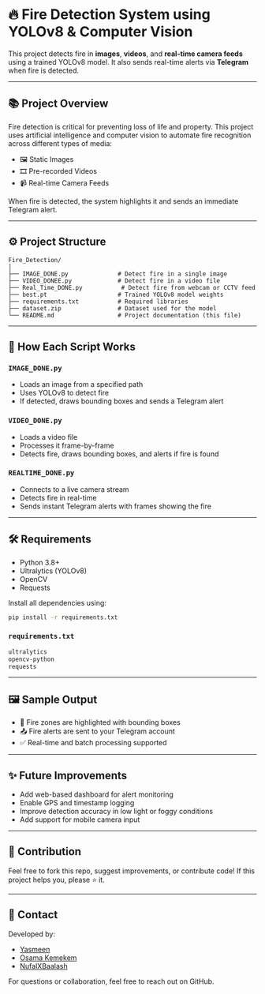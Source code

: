 # 🔥 Fire Detection System using YOLOv8 & Computer Vision

This project detects fire in **images**, **videos**, and **real-time camera feeds** using a trained YOLOv8 model. It also sends real-time alerts via **Telegram** when fire is detected.

---

## 📚 Project Overview

Fire detection is critical for preventing loss of life and property. This project uses artificial intelligence and computer vision to automate fire recognition across different types of media:

* 🖼️ Static Images
* 🎞️ Pre-recorded Videos
* 📹 Real-time Camera Feeds

When fire is detected, the system highlights it and sends an immediate Telegram alert.

---

## ⚙️ Project Structure

```
Fire_Detection/
│
├── IMAGE_DONE.py              # Detect fire in a single image
├── VIDEO_DONEE.py             # Detect fire in a video file
├── Real_Time_DONE.py           # Detect fire from webcam or CCTV feed
├── best.pt                    # Trained YOLOv8 model weights
├── requirements.txt           # Required libraries
├── dataset.zip                # Dataset used for the model
└── README.md                  # Project documentation (this file)
```

---

## 🚀 How Each Script Works

### `IMAGE_DONE.py`

* Loads an image from a specified path
* Uses YOLOv8 to detect fire
* If detected, draws bounding boxes and sends a Telegram alert

### `VIDEO_DONE.py`

* Loads a video file
* Processes it frame-by-frame
* Detects fire, draws bounding boxes, and alerts if fire is found

### `REALTIME_DONE.py`

* Connects to a live camera stream
* Detects fire in real-time
* Sends instant Telegram alerts with frames showing the fire

---

## 🛠️ Requirements

* Python 3.8+
* Ultralytics (YOLOv8)
* OpenCV
* Requests

Install all dependencies using:

```bash
pip install -r requirements.txt
```

### `requirements.txt`

```txt
ultralytics
opencv-python
requests
```

---

## 🖼️ Sample Output

* 🔲 Fire zones are highlighted with bounding boxes
* 📤 Fire alerts are sent to your Telegram account
* ✅ Real-time and batch processing supported

---

## ✨ Future Improvements

* Add web-based dashboard for alert monitoring
* Enable GPS and timestamp logging
* Improve detection accuracy in low light or foggy conditions
* Add support for mobile camera input

---

## 🤝 Contribution

Feel free to fork this repo, suggest improvements, or contribute code!
If this project helps you, please ⭐ it.

---

## 📩 Contact

Developed by:

* [Yasmeen](https://github.com/yasmeenn88)
* [Osama Kemekem](https://github.com/osamakemekem)
* [NufalXBaalash](https://github.com/NufalXBaalash)

For questions or collaboration, feel free to reach out on GitHub.
